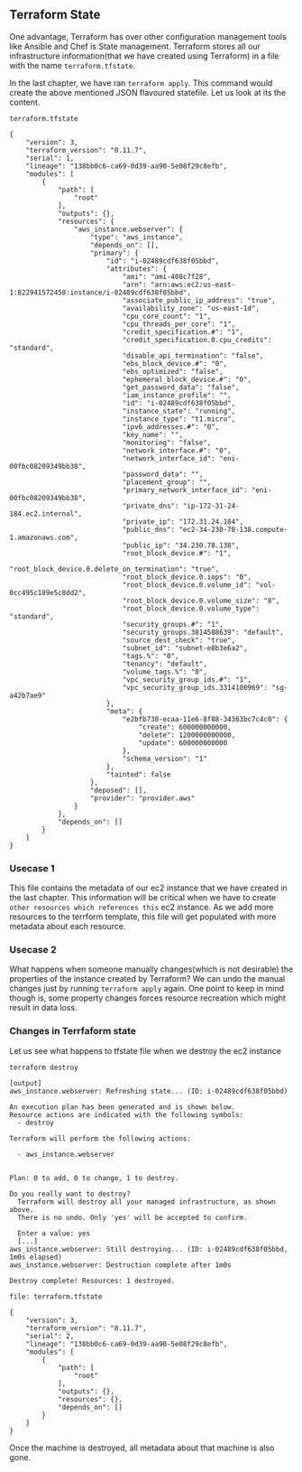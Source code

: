 ## Terraform State
One advantage, Terraform has over other configuration management tools like Ansible and Chef is State management. Terraform stores all our infrastructure information(that we have created using Terraform) in a file with the name `terraform.tfstate`. 

In the last chapter, we have ran `terraform apply`. This command would create the above mentioned JSON flavoured statefile. Let us look at its the content.

`terraform.tfstate`
```
{
    "version": 3,
    "terraform_version": "0.11.7",
    "serial": 1,
    "lineage": "138bb0c6-ca69-0d39-aa90-5e08f29c8efb",
    "modules": [
        {
            "path": [
                "root"
            ],
            "outputs": {},
            "resources": {
                "aws_instance.webserver": {
                    "type": "aws_instance",
                    "depends_on": [],
                    "primary": {
                        "id": "i-02489cdf638f05bbd",
                        "attributes": {
                            "ami": "ami-408c7f28",
                            "arn": "arn:aws:ec2:us-east-1:822941572458:instance/i-02489cdf638f05bbd",
                            "associate_public_ip_address": "true",
                            "availability_zone": "us-east-1d",
                            "cpu_core_count": "1",
                            "cpu_threads_per_core": "1",
                            "credit_specification.#": "1",
                            "credit_specification.0.cpu_credits": "standard",
                            "disable_api_termination": "false",
                            "ebs_block_device.#": "0",
                            "ebs_optimized": "false",
                            "ephemeral_block_device.#": "0",
                            "get_password_data": "false",
                            "iam_instance_profile": "",
                            "id": "i-02489cdf638f05bbd",
                            "instance_state": "running",
                            "instance_type": "t1.micro",
                            "ipv6_addresses.#": "0",
                            "key_name": "",
                            "monitoring": "false",
                            "network_interface.#": "0",
                            "network_interface_id": "eni-00fbc08209349bb38",
                            "password_data": "",
                            "placement_group": "",
                            "primary_network_interface_id": "eni-00fbc08209349bb38",
                            "private_dns": "ip-172-31-24-184.ec2.internal",
                            "private_ip": "172.31.24.184",
                            "public_dns": "ec2-34-230-78-138.compute-1.amazonaws.com",
                            "public_ip": "34.230.78.138",
                            "root_block_device.#": "1",
                            "root_block_device.0.delete_on_termination": "true",
                            "root_block_device.0.iops": "0",
                            "root_block_device.0.volume_id": "vol-0cc495c189e5c8dd2",
                            "root_block_device.0.volume_size": "8",
                            "root_block_device.0.volume_type": "standard",
                            "security_groups.#": "1",
                            "security_groups.3814588639": "default",
                            "source_dest_check": "true",
                            "subnet_id": "subnet-e8b3e6a2",
                            "tags.%": "0",
                            "tenancy": "default",
                            "volume_tags.%": "0",
                            "vpc_security_group_ids.#": "1",
                            "vpc_security_group_ids.3314100969": "sg-a42b7ae9"
                        },
                        "meta": {
                            "e2bfb730-ecaa-11e6-8f88-34363bc7c4c0": {
                                "create": 600000000000,
                                "delete": 1200000000000,
                                "update": 600000000000
                            },
                            "schema_version": "1"
                        },
                        "tainted": false
                    },
                    "deposed": [],
                    "provider": "provider.aws"
                }
            },
            "depends_on": []
        }
    ]
}
```

### Usecase 1
This file contains the metadata of our ec2 instance that we have created in the last chapter. This information will be critical when we have to create `other resources which references this` ec2 instance. As we add more resources to the terrform template, this file will get populated with more metadata about each resource.

### Usecase 2
What happens when someone manually changes(which is not desirable) the properties of the instance created by Terraform? We can undo the manual changes just by running `terraform apply` again. One point to keep in mind though is, some property changes forces resource recreation which might result in data loss.

### Changes in Terrfaform state

Let us see what happens to tfstate file when we destroy the ec2 instance
```
terraform destroy

[output]
aws_instance.webserver: Refreshing state... (ID: i-02489cdf638f05bbd)

An execution plan has been generated and is shown below.
Resource actions are indicated with the following symbols:
  - destroy

Terraform will perform the following actions:

  - aws_instance.webserver


Plan: 0 to add, 0 to change, 1 to destroy.

Do you really want to destroy?
  Terraform will destroy all your managed infrastructure, as shown above.
  There is no undo. Only 'yes' will be accepted to confirm.

  Enter a value: yes
  [...]
aws_instance.webserver: Still destroying... (ID: i-02489cdf638f05bbd, 1m0s elapsed)
aws_instance.webserver: Destruction complete after 1m0s

Destroy complete! Resources: 1 destroyed.
```

`file: terraform.tfstate`
```
{
    "version": 3,
    "terraform_version": "0.11.7",
    "serial": 2,
    "lineage": "138bb0c6-ca69-0d39-aa90-5e08f29c8efb",
    "modules": [
        {
            "path": [
                "root"
            ],
            "outputs": {},
            "resources": {},
            "depends_on": []
        }
    ]
}
```

Once the machine is destroyed, all metadata about that machine is also gone.